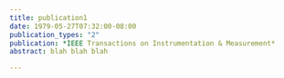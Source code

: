 ```yaml
---
title: publication1
date: 1979-05-27T07:32:00-08:00
publication_types: "2"
publication: *IEEE Transactions on Instrumentation & Measurement*
abstract: blah blah blah

---
```

